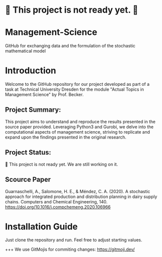 # :construction: This project is not ready yet. :construction:


# Management-Science
GitHub for exchanging data and the formulation of the stochastic mathematical model 

# Introduction

Welcome to the GitHub repository for our project developed as part of a task at Technical University Dresden for the module "Actual Topics in Management Science" by Prof. Becker.

## Project Summary:

This project aims to understand and reproduce the results presented in the source paper provided. Leveraging Python3 and Gurobi, we delve into the computational aspects of management science, striving to replicate and expand upon the findings presented in the original research.

## Project Status:
:construction: This project is not ready yet. We are still working on it.

## Scource Paper
Guarnaschelli, A., Salomone, H. E., & Méndez, C. A. (2020). A stochastic approach for integrated production and distribution planning in dairy supply chains. Computers and Chemical Engineering, 140. https://doi.org/10.1016/j.compchemeng.2020.106966

# Installation Guide
Just clone the repository and run.
Feel free to adjust starting values.

+++ 
We use GitMojis for commiting changes: https://gitmoji.dev/ 
